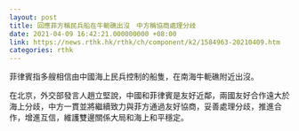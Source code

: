 ```yaml
---
layout: post
title: 回應菲方稱民兵船在牛軛礁出沒　中方稱協商處理分歧
date: 2021-04-09 16:42:21.000000000 +08:00
link: https://news.rthk.hk/rthk/ch/component/k2/1584963-20210409.htm
categories: rthk
---
```


菲律賓指多艘相信由中國海上民兵控制的船隻，在南海牛軛礁附近出沒。

在北京，外交部發言人趙立堅說，中國和菲律賓是友好近鄰，兩國友好合作遠大於海上分歧，中方一貫並將繼續致力與菲方通過友好協商，妥善處理分歧，推進合作，增進互信，維護雙邊關係大局和海上和平穩定。
